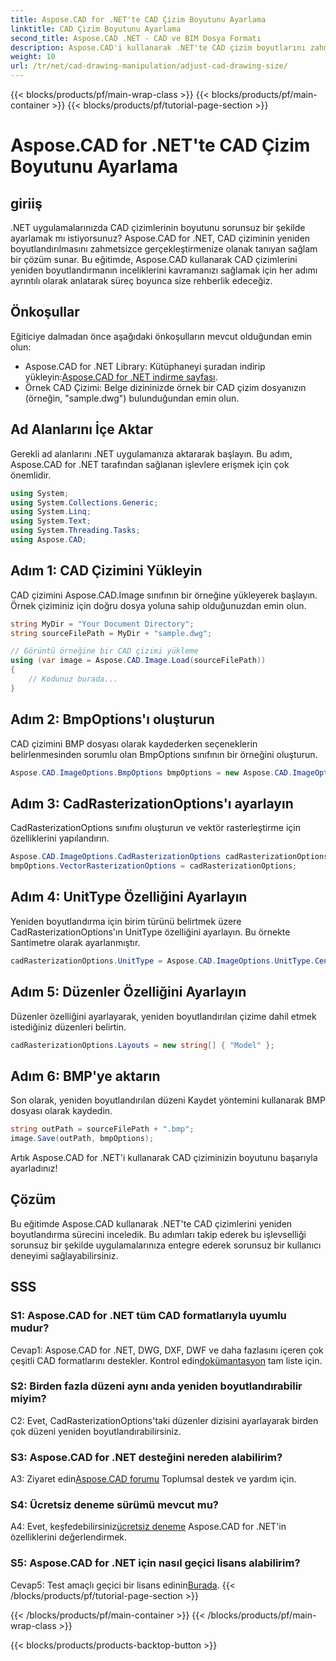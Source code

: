 ```yaml
---
title: Aspose.CAD for .NET'te CAD Çizim Boyutunu Ayarlama
linktitle: CAD Çizim Boyutunu Ayarlama
second_title: Aspose.CAD .NET - CAD ve BIM Dosya Formatı
description: Aspose.CAD'i kullanarak .NET'te CAD çizim boyutlarını zahmetsizce nasıl ayarlayabileceğinizi öğrenin. Sorunsuz yeniden boyutlandırma için adım adım kılavuzumuzu izleyin.
weight: 10
url: /tr/net/cad-drawing-manipulation/adjust-cad-drawing-size/
---
```


{{< blocks/products/pf/main-wrap-class >}}
{{< blocks/products/pf/main-container >}}
{{< blocks/products/pf/tutorial-page-section >}}

# Aspose.CAD for .NET'te CAD Çizim Boyutunu Ayarlama

## giriiş

.NET uygulamalarınızda CAD çizimlerinin boyutunu sorunsuz bir şekilde ayarlamak mı istiyorsunuz? Aspose.CAD for .NET, CAD çiziminin yeniden boyutlandırılmasını zahmetsizce gerçekleştirmenize olanak tanıyan sağlam bir çözüm sunar. Bu eğitimde, Aspose.CAD kullanarak CAD çizimlerini yeniden boyutlandırmanın inceliklerini kavramanızı sağlamak için her adımı ayrıntılı olarak anlatarak süreç boyunca size rehberlik edeceğiz.

## Önkoşullar

Eğiticiye dalmadan önce aşağıdaki önkoşulların mevcut olduğundan emin olun:

- Aspose.CAD for .NET Library: Kütüphaneyi şuradan indirip yükleyin:[Aspose.CAD for .NET indirme sayfası](https://releases.aspose.com/cad/net/).
- Örnek CAD Çizimi: Belge dizininizde örnek bir CAD çizim dosyanızın (örneğin, "sample.dwg") bulunduğundan emin olun.

## Ad Alanlarını İçe Aktar

Gerekli ad alanlarını .NET uygulamanıza aktararak başlayın. Bu adım, Aspose.CAD for .NET tarafından sağlanan işlevlere erişmek için çok önemlidir.

```csharp
using System;
using System.Collections.Generic;
using System.Linq;
using System.Text;
using System.Threading.Tasks;
using Aspose.CAD;
```

## Adım 1: CAD Çizimini Yükleyin

CAD çizimini Aspose.CAD.Image sınıfının bir örneğine yükleyerek başlayın. Örnek çiziminiz için doğru dosya yoluna sahip olduğunuzdan emin olun.

```csharp
string MyDir = "Your Document Directory";
string sourceFilePath = MyDir + "sample.dwg";

// Görüntü örneğine bir CAD çizimi yükleme
using (var image = Aspose.CAD.Image.Load(sourceFilePath))
{
    // Kodunuz burada...
}
```

## Adım 2: BmpOptions'ı oluşturun

CAD çizimini BMP dosyası olarak kaydederken seçeneklerin belirlenmesinden sorumlu olan BmpOptions sınıfının bir örneğini oluşturun.

```csharp
Aspose.CAD.ImageOptions.BmpOptions bmpOptions = new Aspose.CAD.ImageOptions.BmpOptions();
```

## Adım 3: CadRasterizationOptions'ı ayarlayın

CadRasterizationOptions sınıfını oluşturun ve vektör rasterleştirme için özelliklerini yapılandırın.

```csharp
Aspose.CAD.ImageOptions.CadRasterizationOptions cadRasterizationOptions = new Aspose.CAD.ImageOptions.CadRasterizationOptions();
bmpOptions.VectorRasterizationOptions = cadRasterizationOptions;
```

## Adım 4: UnitType Özelliğini Ayarlayın

Yeniden boyutlandırma için birim türünü belirtmek üzere CadRasterizationOptions'ın UnitType özelliğini ayarlayın. Bu örnekte Santimetre olarak ayarlanmıştır.

```csharp
cadRasterizationOptions.UnitType = Aspose.CAD.ImageOptions.UnitType.Centimeter;
```

## Adım 5: Düzenler Özelliğini Ayarlayın

Düzenler özelliğini ayarlayarak, yeniden boyutlandırılan çizime dahil etmek istediğiniz düzenleri belirtin.

```csharp
cadRasterizationOptions.Layouts = new string[] { "Model" };
```

## Adım 6: BMP'ye aktarın

Son olarak, yeniden boyutlandırılan düzeni Kaydet yöntemini kullanarak BMP dosyası olarak kaydedin.

```csharp
string outPath = sourceFilePath + ".bmp";
image.Save(outPath, bmpOptions);
```

Artık Aspose.CAD for .NET'i kullanarak CAD çiziminizin boyutunu başarıyla ayarladınız!

## Çözüm

Bu eğitimde Aspose.CAD kullanarak .NET'te CAD çizimlerini yeniden boyutlandırma sürecini inceledik. Bu adımları takip ederek bu işlevselliği sorunsuz bir şekilde uygulamalarınıza entegre ederek sorunsuz bir kullanıcı deneyimi sağlayabilirsiniz.

## SSS

### S1: Aspose.CAD for .NET tüm CAD formatlarıyla uyumlu mudur?

 Cevap1: Aspose.CAD for .NET, DWG, DXF, DWF ve daha fazlasını içeren çok çeşitli CAD formatlarını destekler. Kontrol edin[dokümantasyon](https://reference.aspose.com/cad/net/) tam liste için.

### S2: Birden fazla düzeni aynı anda yeniden boyutlandırabilir miyim?

C2: Evet, CadRasterizationOptions'taki düzenler dizisini ayarlayarak birden çok düzeni yeniden boyutlandırabilirsiniz.

### S3: Aspose.CAD for .NET desteğini nereden alabilirim?

 A3: Ziyaret edin[Aspose.CAD forumu](https://forum.aspose.com/c/cad/19) Toplumsal destek ve yardım için.

### S4: Ücretsiz deneme sürümü mevcut mu?

 A4: Evet, keşfedebilirsiniz[ücretsiz deneme](https://releases.aspose.com/) Aspose.CAD for .NET'in özelliklerini değerlendirmek.

### S5: Aspose.CAD for .NET için nasıl geçici lisans alabilirim?

 Cevap5: Test amaçlı geçici bir lisans edinin[Burada](https://purchase.aspose.com/temporary-license/).
{{< /blocks/products/pf/tutorial-page-section >}}

{{< /blocks/products/pf/main-container >}}
{{< /blocks/products/pf/main-wrap-class >}}

{{< blocks/products/products-backtop-button >}}
